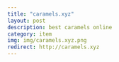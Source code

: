 ```yaml
---
title: "caramels.xyz"
layout: post
description: best caramels online
category: item
img: img/caramels.xyz.png
redirect: http://caramels.xyz
---
```


